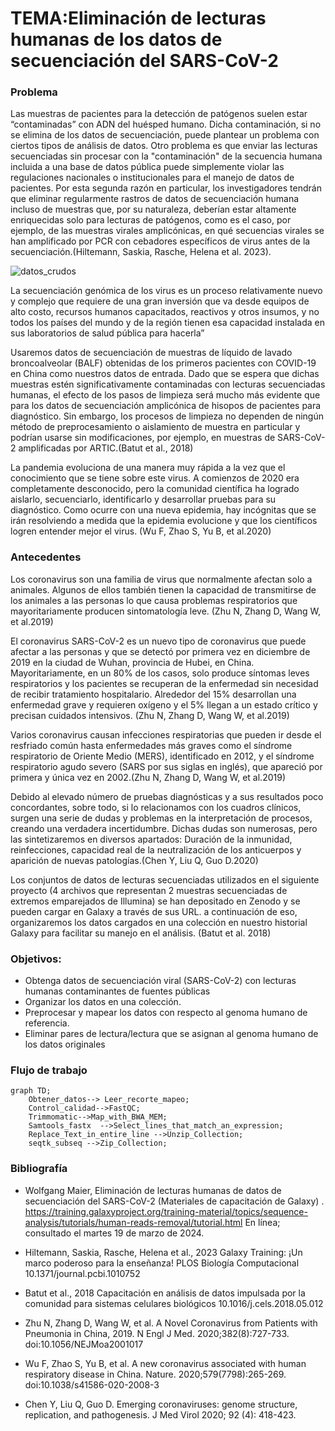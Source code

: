 # TEMA:Eliminación de lecturas humanas de los datos de secuenciación del SARS-CoV-2

### Problema

Las muestras de pacientes para la detección de patógenos suelen estar “contaminadas” con ADN del huésped humano. Dicha contaminación, si no se elimina de los datos de secuenciación, puede plantear un problema con ciertos tipos de análisis de datos. Otro problema es que enviar las lecturas secuenciadas sin procesar con la "contaminación" de la secuencia humana incluida a una base de datos pública puede simplemente violar las regulaciones nacionales o institucionales para el manejo de datos de pacientes. Por esta segunda razón en particular, los investigadores tendrán que eliminar regularmente rastros de datos de secuenciación humana incluso de muestras que, por su naturaleza, deberían estar altamente enriquecidas solo para lecturas de patógenos, como es el caso, por ejemplo, de las muestras virales amplicónicas, en qué secuencias virales se han amplificado por PCR con cebadores específicos de virus antes de la secuenciación.(Hiltemann, Saskia, Rasche, Helena et al. 2023).

![datos_crudos](/PROYECTO-FINAL/imagenes/datos.png)

La secuenciación genómica de los virus es un proceso relativamente nuevo y complejo que requiere de una gran inversión que va desde equipos de alto costo, recursos humanos capacitados, reactivos y otros insumos, y no todos los países del mundo y de la región tienen esa capacidad instalada en sus laboratorios de salud pública para hacerla”

Usaremos datos de secuenciación de muestras de líquido de lavado broncoalveolar (BALF) obtenidas de los primeros pacientes con COVID-19 en China como nuestros datos de entrada. Dado que se espera que dichas muestras estén significativamente contaminadas con lecturas secuenciadas humanas, el efecto de los pasos de limpieza será mucho más evidente que para los datos de secuenciación amplicónica de hisopos de pacientes para diagnóstico. Sin embargo, los procesos de limpieza no dependen de ningún método de preprocesamiento o aislamiento de muestra en particular y podrían usarse sin modificaciones, por ejemplo, en muestras de SARS-CoV-2 amplificadas por ARTIC.(Batut et al., 2018)

La pandemia evoluciona de una manera muy rápida a la vez que el conocimiento que se tiene sobre este virus. A comienzos de 2020 era completamente desconocido, pero la comunidad científica ha logrado aislarlo, secuenciarlo, identificarlo y desarrollar pruebas para su diagnóstico. Como ocurre con una nueva epidemia, hay incógnitas que se irán resolviendo a medida que la epidemia evolucione y que los científicos logren entender mejor el virus. (Wu F, Zhao S, Yu B, et al.2020)

### Antecedentes

Los coronavirus son una familia de virus que normalmente afectan solo a animales. Algunos de ellos también tienen la capacidad de transmitirse de los animales a las personas lo que causa problemas respiratorios que mayoritariamente producen sintomatología leve. (Zhu N, Zhang D, Wang W, et al.2019)

El coronavirus SARS-CoV-2 es un nuevo tipo de coronavirus que puede afectar a las personas y que se detectó por primera vez en diciembre de 2019 en la ciudad de Wuhan, provincia de Hubei, en China. Mayoritariamente, en un 80% de los casos, solo produce síntomas leves respiratorios y los pacientes se recuperan de la enfermedad sin necesidad de recibir tratamiento hospitalario. Alrededor del 15% desarrollan una enfermedad grave y requieren oxígeno y el 5% llegan a un estado crítico y precisan cuidados intensivos. (Zhu N, Zhang D, Wang W, et al.2019)

Varios coronavirus causan infecciones respiratorias que pueden ir desde el resfriado común hasta enfermedades más graves como el síndrome respiratorio de Oriente Medio (MERS), identificado en 2012, y el síndrome respiratorio agudo severo (SARS por sus siglas en inglés), que apareció por primera y única vez en 2002.(Zhu N, Zhang D, Wang W, et al.2019)

Debido al elevado número de pruebas diagnósticas y a sus resultados poco concordantes, sobre todo, si lo relacionamos con los cuadros clínicos, surgen una serie de dudas y problemas en la interpretación de procesos, creando una verdadera incertidumbre. Dichas dudas son numerosas, pero las sintetizaremos en diversos apartados: Duración de la inmunidad, reinfecciones, capacidad real de la neutralización de los anticuerpos y aparición de nuevas patologías.(Chen Y, Liu Q, Guo D.2020)



Los conjuntos de datos de lecturas secuenciadas utilizados en el siguiente proyecto (4 archivos que representan 2 muestras secuenciadas de extremos emparejados de Illumina) se han depositado en Zenodo y se pueden cargar en Galaxy a través de sus URL. a continuación de eso, organizaremos los datos cargados en una colección en nuestro historial Galaxy para facilitar su manejo en el análisis. (Batut et al. 2018) 

### Objetivos:

+ Obtenga datos de secuenciación viral (SARS-CoV-2) con lecturas humanas contaminantes de fuentes públicas
+ Organizar los datos en una colección.
+ Preprocesar y mapear los datos con respecto al genoma humano de referencia.
+ Eliminar pares de lectura/lectura que se asignan al genoma humano de los datos originales

### Flujo de trabajo

```mermaid
graph TD;
    Obtener_datos--> Leer_recorte_mapeo;
    Control_calidad-->FastQC;
    Trimmomatic-->Map_with_BWA_MEM;
    Samtools_fastx  -->Select_lines_that_match_an_expression;
    Replace_Text_in_entire_line -->Unzip_Collection;
    seqtk_subseq -->Zip_Collection;
```

### Bibliografía

+ Wolfgang Maier, Eliminación de lecturas humanas de datos de secuenciación del SARS-CoV-2 (Materiales de capacitación de Galaxy) . https://training.galaxyproject.org/training-material/topics/sequence-analysis/tutorials/human-reads-removal/tutorial.html En línea; consultado el martes 19 de marzo de 2024.

+ Hiltemann, Saskia, Rasche, Helena et al., 2023 Galaxy Training: ¡Un marco poderoso para la enseñanza! PLOS Biología Computacional 10.1371/journal.pcbi.1010752

+ Batut et al., 2018 Capacitación en análisis de datos impulsada por la comunidad para sistemas celulares biológicos 10.1016/j.cels.2018.05.012

+ Zhu N, Zhang D, Wang W, et al. A Novel Coronavirus from Patients with Pneumonia in China, 2019. N Engl J Med. 2020;382(8):727-733. doi:10.1056/NEJMoa2001017

+ Wu F, Zhao S, Yu B, et al. A new coronavirus associated with human respiratory disease in China. Nature. 2020;579(7798):265-269. doi:10.1038/s41586-020-2008-3

+ Chen Y, Liu Q, Guo D. Emerging coronaviruses: genome structure, replication, and pathogenesis. J Med Virol 2020; 92 (4): 418-423.
